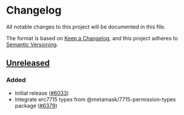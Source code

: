 # Changelog

All notable changes to this project will be documented in this file.

The format is based on [Keep a Changelog](https://keepachangelog.com/en/1.0.0/),
and this project adheres to [Semantic Versioning](https://semver.org/spec/v2.0.0.html).

## [Unreleased]

### Added

- Initial release ([#6033](https://github.com/MetaMask/core/pull/6033))
- Integrate erc7715 types from @metamask/7715-permission-types package ([#6379](https://github.com/MetaMask/core/pull/6379))

[Unreleased]: https://github.com/MetaMask/core/
